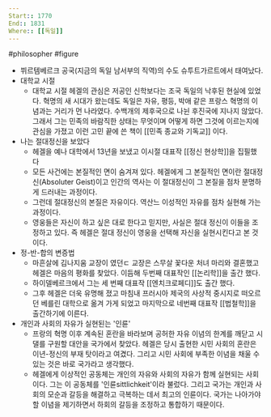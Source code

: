 ```yaml
---
Start:: 1770
End:: 1831
Where:: [[독일]]
---
```

#philosopher #figure
- 뷔르템베르크 공국(지금의 독일 남서부의 직역)의 수도 슈투트가르트에서 태여났다.
- 대학교 시절
    - 대학교 시절 헤겔의 관심은 저공인 신학보다는 조국 독일의 낙후된 현실에 있었다.  혁명의 새 시대가 왔는데도 독일은 자유, 평등, 박애 같은 프랑스 혁명의 이념과는 거리가 먼 나라였다. 수백개의 제후국으로 나뉜 후진국에 지나지 않았다. 그래서 그는 민족의 바람직한 상태는 무엇이며 어떻게 하면 그것에 이르는지에 관심을 가졌고 이런 고민 끝에 쓴 책이 [[민족 종교와 기독교]] 이다.
- 나는 절대정신을 보았다
    - 헤겔을 예나 대학에서 13년을 보냈고 이시절 대표작 [[정신 현상학]]을 집필했다
    - 모든 사건에는 본질적인 면이 숨겨져 있다. 헤겔에게 그 본질적인 면이란 절대정신(Absoluter Geist)이고 인간의 역사는 이 절대정신이 그 본질을 점차 분명하게 드러내는 과정이다. 
    - 그런데 절대정신의 본질은 자유이다. 역산느 이성적인 자유를 점차 실현해 가는 과정이다.
    - 영웅들은 자신이 하고 싶은 대로 한다고 믿지만, 사실은 절대 정신이 이들을 조정하고 있다. 즉 헤겔은 절대 정신이 영웅을 선택해 자신을 실현시킨다고 본 것이다.
- 정-반-합의 변증법
    - 마흔살에 김나지움 교장이 였던ㄷ 교장은 스무살 꽃다운 처녀 마리와 결혼했고 헤겔은 마음의 평화를 찾았다. 이듬해 두번째 대표작인 [[논리학]]을 출간 했다.
    - 하이델베르크에서 그는 세 번째 대표작 [[엔치크로페디]]도 출간 했다.
    - 그후 헤겔은 더욱 유명해 졌고 마침내 프러시아 제국의 사상적 중시지로 떠오르던 베를린 대학으로 옮겨 가게 되었고 마지막으로 네번째 대표작 [[법철학]]을 출간하기에 이른다.
- 개인과 사회의 자유가 실현된는 '인륜'
    - 프랑의 혁명 이후 계속된 혼란을 바라보며 공허한 자유 이념의 한계를 깨닫고 시댈를 구원할 대안을 국가에서 찾았다. 헤겔은 당시 출현한 시민 사회의 혼란은 이년-정신의 부재 탓이라고 여겼다. 그리고 시민 사회에 부족한 이념을 채울 수 있는 것은 바로 국가라고 생각했다.
    - 헤겔에게 이상적인 공동체는 개인의 자유와 사회의 자유가 함께 실현되는 사회이다. 그는 이 공동체를 '인륜sittlichkeit'이라 불렀다. 그리고 국가는 개인과 사회의 모순과 갈등을 해결하고 극복하는 데서 최고의 인륜이다. 국가는 나아가야 할 이념을 제기하면서 하회의 갈등을 조정하고 통합하기 때문이다.
